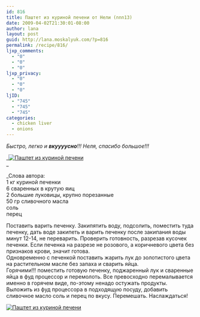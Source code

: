 ```yaml
---
id: 816
title: Паштет из куриной печени от Нели (nnn13)
date: 2009-04-02T21:30:01-08:00
author: lana
layout: post
guid: http://lana.moskalyuk.com/?p=816
permalink: /recipe/816/
ljxp_comments:
  - "0"
  - "0"
  - "0"
ljxp_privacy:
  - "0"
  - "0"
  - "0"
ljID:
  - "745"
  - "745"
  - "745"
categories:
  - chicken liver
  - onions
---
```

_Быстро, легко и **вкуууусно**!!! Неля, спасибо большое!!!_

_<a class="flickr-image alignnone" title="Паштет из куриной печени" rel="flickr-mgr" href="http://www.flickr.com/photos/67405678@N00/3408814652/"><img class="flickr-medium" src="http://farm4.static.flickr.com/3304/3408814652_76ceba642f.jpg" alt="Паштет из куриной печени" /></a>  
_ 

_Слова автора:  
1 кг куриной печенки  
6 сваренных в крутую яиц  
2 большие луковицы, крупно порезанные  
50 гр сливочного масла  
соль  
перец</p> 

Поставить варить печенку. Закипятить воду, подсолить, поместить туда печенку, дать воде закипеть и варить печенку после закипания воды минут 12-14, не переварить. Проверить готовность, разрезав кусочек печенки. Если печенка на разрезе не розового, а коричневого цвета без признаков крови, значит готова.  
Одновременно с печенкой поставить жарить лук до золотистого цвета на растительном масле без запаха и сварить яйца.  
Горячими!!! поместить готовую печенку, поджаренный лук и сваренные яйца в фуд процессор и перемолоть. Все превосходно перемалывается именно в горячем виде, по-этому ненадо остужать продукты.  
Выложить из фуд процессора в подходящую посуду, добавить сливочное масло соль и перец по вкусу. Перемешать. Наслаждаться!</em>

<a class="flickr-image alignnone" title="Паштет из куриной печени" rel="flickr-mgr" href="http://www.flickr.com/photos/67405678@N00/3407999295/"><img class="flickr-medium" src="http://farm4.static.flickr.com/3396/3407999295_953da231d5.jpg" alt="Паштет из куриной печени" /></a>
